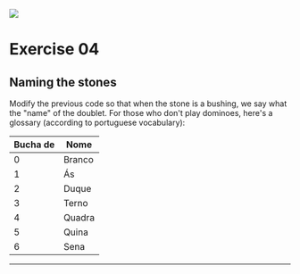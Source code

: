 ![](https://i.imgur.com/xG74tOh.png)

# Exercise 04

## Naming the stones

Modify the previous code so that when the stone is a bushing, we say what the "name" of the doublet. For those who don't play dominoes, here's a glossary (according to portuguese vocabulary):

| Bucha de | Nome   |
| -------- | ------ |
| 0        | Branco |
| 1        | Ás     |
| 2        | Duque  |
| 3        | Terno  |
| 4        | Quadra |
| 5        | Quina  |
| 6        | Sena   |

---